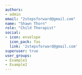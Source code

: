 ```yaml
---
authors:
- admin
email: "2stepsforward@gmail.com"
name: "Shawn Thorn"
role: "Child Therapist"
social:
- icon: envelope
  icon_pack: fas
  link: '2stepsforward@gmail.com'
superuser: true
user_groups:
- Example1
- Example2
---
```

